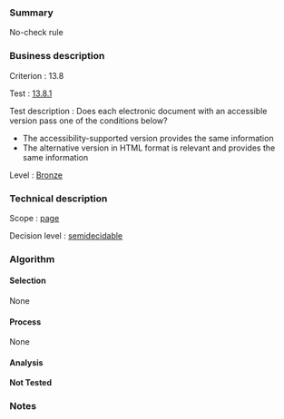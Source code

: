 ### Summary

No-check rule

### Business description

Criterion : 13.8

Test :
[13.8.1](http://www.accessiweb.org/index.php/accessiweb-22-english-version.html#test-13-8-1)

Test description : Does each electronic document with an accessible
version pass one of the conditions below?

-   The accessibility-supported version provides the same information
-   The alternative version in HTML format is relevant and provides the
    same information

Level : [Bronze](/en/category/rules-design/accessiweb-11/level/bronze)

### Technical description

Scope : [page](/en/category/rules-design/accessiweb-11/scope/page)

Decision level :
[semidecidable](/en/category/rules-design/accessiweb-11/decision-level/semidecidable)

### Algorithm

#### Selection

None

#### Process

None

#### Analysis

**Not Tested**

### Notes


